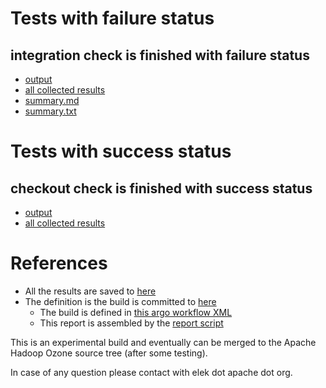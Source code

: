 # Tests with failure status

## integration check is finished with failure status

   * [output](https://raw.githubusercontent.com/elek/ozone-ci-03/master/pr/pr-hdds-2514-unusedmethodparam-bwdv4/integration/output.log)
   * [all collected results](https://github.com/elek/ozone-ci-03/tree/master/pr/pr-hdds-2514-unusedmethodparam-bwdv4/integration)
   * [summary.md](https://github.com/elek/ozone-ci-03/tree/master/pr/pr-hdds-2514-unusedmethodparam-bwdv4/integration/summary.md)
   * [summary.txt](https://github.com/elek/ozone-ci-03/tree/master/pr/pr-hdds-2514-unusedmethodparam-bwdv4/integration/summary.txt)



# Tests with success status

## checkout check is finished with success status

   * [output](https://raw.githubusercontent.com/elek/ozone-ci-03/master/pr/pr-hdds-2514-unusedmethodparam-bwdv4/checkout/output.log)
   * [all collected results](https://github.com/elek/ozone-ci-03/tree/master/pr/pr-hdds-2514-unusedmethodparam-bwdv4/checkout)




# References

 * All the results are saved to [here](https://github.com/elek/ozone-ci-03/tree/master/pr/pr-hdds-2514-unusedmethodparam-bwdv4/)
 * The definition is the build is committed to [here](https://github.com/elek/argo-ozone)
    * The build is defined in [this argo workflow XML](https://github.com/elek/argo-ozone/blob/master/ozone-build.yaml)
    * This report is assembled by the [report script](https://github.com/elek/argo-ozone/blob/master/scripts/report.sh)

This is an experimental build and eventually can be merged to the Apache Hadoop Ozone source tree (after some testing).

In case of any question please contact with elek dot apache dot org.
